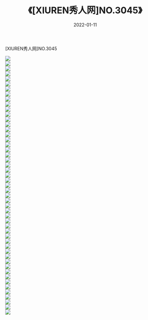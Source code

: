 ﻿---
layout: post
title:  《[XIUREN秀人网]NO.3045》
date:   2022-01-11
img: http://pic.660000.xyz/1:/秀人网/秀人网第04部分/[XIUREN秀人网]NO.3045/000.jpg
categories: [美女, 清纯, 唯美]
---

[XIUREN秀人网]NO.3045

 ![](http://pic.660000.xyz/1:/秀人网/秀人网第04部分/[XIUREN秀人网]NO.3045/001.jpg) <br>![](http://pic.660000.xyz/1:/秀人网/秀人网第04部分/[XIUREN秀人网]NO.3045/002.jpg) <br>![](http://pic.660000.xyz/1:/秀人网/秀人网第04部分/[XIUREN秀人网]NO.3045/003.jpg) <br>![](http://pic.660000.xyz/1:/秀人网/秀人网第04部分/[XIUREN秀人网]NO.3045/004.jpg) <br>![](http://pic.660000.xyz/1:/秀人网/秀人网第04部分/[XIUREN秀人网]NO.3045/005.jpg) <br>![](http://pic.660000.xyz/1:/秀人网/秀人网第04部分/[XIUREN秀人网]NO.3045/006.jpg) <br>![](http://pic.660000.xyz/1:/秀人网/秀人网第04部分/[XIUREN秀人网]NO.3045/007.jpg) <br>![](http://pic.660000.xyz/1:/秀人网/秀人网第04部分/[XIUREN秀人网]NO.3045/008.jpg) <br>![](http://pic.660000.xyz/1:/秀人网/秀人网第04部分/[XIUREN秀人网]NO.3045/009.jpg) <br>![](http://pic.660000.xyz/1:/秀人网/秀人网第04部分/[XIUREN秀人网]NO.3045/010.jpg) <br>![](http://pic.660000.xyz/1:/秀人网/秀人网第04部分/[XIUREN秀人网]NO.3045/011.jpg) <br>![](http://pic.660000.xyz/1:/秀人网/秀人网第04部分/[XIUREN秀人网]NO.3045/012.jpg) <br>![](http://pic.660000.xyz/1:/秀人网/秀人网第04部分/[XIUREN秀人网]NO.3045/013.jpg) <br>![](http://pic.660000.xyz/1:/秀人网/秀人网第04部分/[XIUREN秀人网]NO.3045/014.jpg) <br>![](http://pic.660000.xyz/1:/秀人网/秀人网第04部分/[XIUREN秀人网]NO.3045/015.jpg) <br>![](http://pic.660000.xyz/1:/秀人网/秀人网第04部分/[XIUREN秀人网]NO.3045/016.jpg) <br>![](http://pic.660000.xyz/1:/秀人网/秀人网第04部分/[XIUREN秀人网]NO.3045/017.jpg) <br>![](http://pic.660000.xyz/1:/秀人网/秀人网第04部分/[XIUREN秀人网]NO.3045/018.jpg) <br>![](http://pic.660000.xyz/1:/秀人网/秀人网第04部分/[XIUREN秀人网]NO.3045/019.jpg) <br>![](http://pic.660000.xyz/1:/秀人网/秀人网第04部分/[XIUREN秀人网]NO.3045/020.jpg) <br>![](http://pic.660000.xyz/1:/秀人网/秀人网第04部分/[XIUREN秀人网]NO.3045/021.jpg) <br>![](http://pic.660000.xyz/1:/秀人网/秀人网第04部分/[XIUREN秀人网]NO.3045/022.jpg) <br>![](http://pic.660000.xyz/1:/秀人网/秀人网第04部分/[XIUREN秀人网]NO.3045/023.jpg) <br>![](http://pic.660000.xyz/1:/秀人网/秀人网第04部分/[XIUREN秀人网]NO.3045/024.jpg) <br>![](http://pic.660000.xyz/1:/秀人网/秀人网第04部分/[XIUREN秀人网]NO.3045/025.jpg) <br>![](http://pic.660000.xyz/1:/秀人网/秀人网第04部分/[XIUREN秀人网]NO.3045/026.jpg) <br>![](http://pic.660000.xyz/1:/秀人网/秀人网第04部分/[XIUREN秀人网]NO.3045/027.jpg) <br>![](http://pic.660000.xyz/1:/秀人网/秀人网第04部分/[XIUREN秀人网]NO.3045/028.jpg) <br>![](http://pic.660000.xyz/1:/秀人网/秀人网第04部分/[XIUREN秀人网]NO.3045/029.jpg) <br>![](http://pic.660000.xyz/1:/秀人网/秀人网第04部分/[XIUREN秀人网]NO.3045/030.jpg) <br>![](http://pic.660000.xyz/1:/秀人网/秀人网第04部分/[XIUREN秀人网]NO.3045/031.jpg) <br>![](http://pic.660000.xyz/1:/秀人网/秀人网第04部分/[XIUREN秀人网]NO.3045/032.jpg) <br>![](http://pic.660000.xyz/1:/秀人网/秀人网第04部分/[XIUREN秀人网]NO.3045/033.jpg) <br>![](http://pic.660000.xyz/1:/秀人网/秀人网第04部分/[XIUREN秀人网]NO.3045/034.jpg) <br>![](http://pic.660000.xyz/1:/秀人网/秀人网第04部分/[XIUREN秀人网]NO.3045/035.jpg) <br>![](http://pic.660000.xyz/1:/秀人网/秀人网第04部分/[XIUREN秀人网]NO.3045/036.jpg) <br>![](http://pic.660000.xyz/1:/秀人网/秀人网第04部分/[XIUREN秀人网]NO.3045/037.jpg) <br>![](http://pic.660000.xyz/1:/秀人网/秀人网第04部分/[XIUREN秀人网]NO.3045/038.jpg) <br>![](http://pic.660000.xyz/1:/秀人网/秀人网第04部分/[XIUREN秀人网]NO.3045/039.jpg) <br>![](http://pic.660000.xyz/1:/秀人网/秀人网第04部分/[XIUREN秀人网]NO.3045/040.jpg) <br>![](http://pic.660000.xyz/1:/秀人网/秀人网第04部分/[XIUREN秀人网]NO.3045/041.jpg) <br>![](http://pic.660000.xyz/1:/秀人网/秀人网第04部分/[XIUREN秀人网]NO.3045/042.jpg) <br>![](http://pic.660000.xyz/1:/秀人网/秀人网第04部分/[XIUREN秀人网]NO.3045/043.jpg) <br>![](http://pic.660000.xyz/1:/秀人网/秀人网第04部分/[XIUREN秀人网]NO.3045/044.jpg) <br>![](http://pic.660000.xyz/1:/秀人网/秀人网第04部分/[XIUREN秀人网]NO.3045/045.jpg) <br>![](http://pic.660000.xyz/1:/秀人网/秀人网第04部分/[XIUREN秀人网]NO.3045/046.jpg) <br>![](http://pic.660000.xyz/1:/秀人网/秀人网第04部分/[XIUREN秀人网]NO.3045/047.jpg) <br>![](http://pic.660000.xyz/1:/秀人网/秀人网第04部分/[XIUREN秀人网]NO.3045/048.jpg) <br>![](http://pic.660000.xyz/1:/秀人网/秀人网第04部分/[XIUREN秀人网]NO.3045/049.jpg) <br>![](http://pic.660000.xyz/1:/秀人网/秀人网第04部分/[XIUREN秀人网]NO.3045/050.jpg) <br>![](http://pic.660000.xyz/1:/秀人网/秀人网第04部分/[XIUREN秀人网]NO.3045/051.jpg) <br>